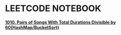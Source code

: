 # LEETCODE NOTEBOOK

#### [1010. Pairs of Songs With Total Durations Divisible by 60(HashMap/BucketSort)](https://github.com/hungrylz/leetcode/blob/master/1010.%20Pairs%20of%20Songs%20With%20Total%20Durations%20Divisible%20by%2060.md)
